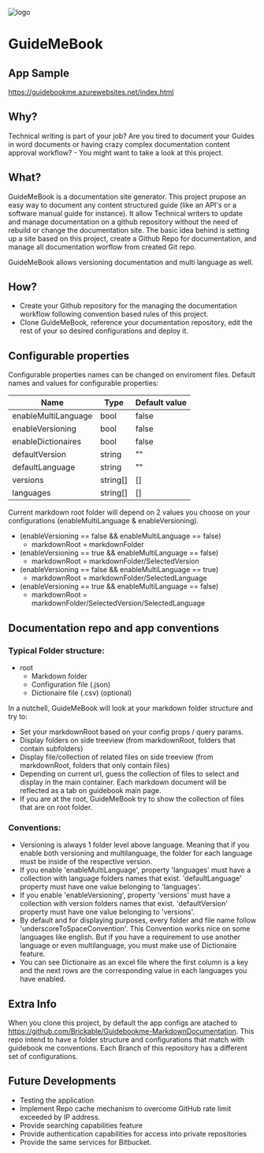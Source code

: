 ![logo](http://oi65.tinypic.com/10pydkh.jpg)
# GuideMeBook

## App Sample
https://guidebookme.azurewebsites.net/index.html

## Why?

Technical writing is part of your job? Are you tired to document your Guides in word documents or having crazy complex documentation content approval workflow? - You might want to take a look at this project.

## What?

GuideMeBook is a documentation site generator.
This project prupose an easy way to document any content structured guide (like an API's or a software manual guide for instance).
It allow Technical writers to update and manage documentation on a github repository without the need of rebuild or change the documentation site.
The basic idea behind is setting up a site based on this project, create a Github Repo for documentation, and manage all documentation worflow from created Git repo.

GuideMeBook allows versioning documentation and multi language as well.

## How?
- Create your Github repository for the managing the documentation workflow following convention based rules of this project.
- Clone GuideMeBook, reference your documentation repository, edit the rest of your so desired configurations and deploy it.

## Configurable properties

Configurable properties names can be changed on enviroment files. Default names and values for configurable properties:

|Name|Type|Default value|
|---|---|---|
|enableMultiLanguage|bool|false|
|enableVersioning|bool|false|
|enableDictionaires|bool|false|
|defaultVersion|string|""|
|defaultLanguage|string|""|
|versions|string[]|[]|
|languages|string[]|[]|

Current markdown root folder will depend on 2 values you choose on your configurations (enableMultiLanguage & enableVersioning).

- (enableVersioning == false && enableMultiLanguage == false)
  - markdownRoot = markdownFolder
- (enableVersioning == true && enableMultiLanguage == false)
  - markdownRoot = markdownFolder/SelectedVersion
- (enableVersioning == false && enableMultiLanguage == true)
  - markdownRoot = markdownFolder/SelectedLanguage
- (enableVersioning == true && enableMultiLanguage == false)
  - markdownRoot = markdownFolder/SelectedVersion/SelectedLanguage

## Documentation repo and app conventions

### Typical Folder structure:
- root
  - Markdown folder
  - Configuration file (.json)
  - Dictionaire file (.csv) (optional)

In a nutchell, GuideMeBook will look at your markdown folder structure and try to:

- Set your markdownRoot based on your config props / query params.
- Display folders on side treeview (from markdownRoot, folders that contain subfolders)
- Display file/collection of related files on side treeview (from markdownRoot, folders that only contain files)
- Depending on current url, guess the collection of files to select and display in the main container. Each markdown document will be reflected as a tab on guidebook main page.
- If you are at the root, GuideMeBook try to show the collection of files that are on root folder.

### Conventions:
- Versioning is always 1 folder level above language. Meaning that if you enable both versioning and multilanguage, the folder for each language must be inside of the respective version.
- If you enable 'enableMultiLanguage', property 'languages' must have a collection with language folders names that exist. 'defaultLanguage' property must have one value belonging to 'languages'.
- If you enable 'enableVersioning', property 'versions' must have a collection with version folders names that exist. 'defaultVersion' property must have one value belonging to 'versions'.
- By default and for displaying purposes, every folder and file name follow 'underscoreToSpaceConvention'. This Convention works nice on some languages like english. But if you have a requirement to use another language or even multilanguage, you must make use of Dictionaire feature.
- You can see Dictionaire as an excel file where the first column is a key and the next rows are the corresponding value in each languages you have enabled.

## Extra Info
When you clone this project, by default the app configs are atached to 
https://github.com/Brickable/Guidebookme-MarkdownDocumentation.
This repo intend to have a folder structure and configurations that match with guidebook me conventions. Each Branch of this repository has a different set of configurations.

## Future Developments
- Testing the application
- Implement Repo cache mechanism to overcome GitHub rate limit exceeded by IP address.
- Provide searching capabilities feature
- Provide authentication capabilities for access into private repositories
- Provide the same services for Bitbucket.
